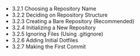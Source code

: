 

- 3.2.1 Choosing a Repository Name
- 3.2.2 Deciding on Repository Structure
- 3.2.3 Creating a Bare Repository (Recommended)
- 3.2.4 Initializing a New Repository
- 3.2.5 Ignoring Files (Using .gitignore)
- 3.2.6 Adding Initial Dotfiles
- 3.2.7 Making the First Commit
